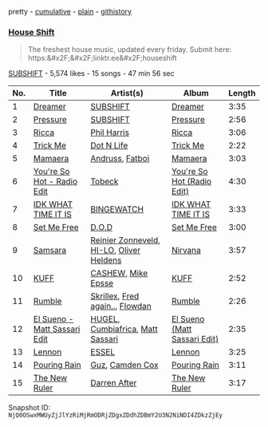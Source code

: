 pretty - [cumulative](/playlists/cumulative/2vpAyuy9HOTPjygPl63QuH.md) - [plain](/playlists/plain/2vpAyuy9HOTPjygPl63QuH) - [githistory](https://github.githistory.xyz/mackorone/spotify-playlist-archive/blob/main/playlists/plain/2vpAyuy9HOTPjygPl63QuH)

### [House Shift](https://open.spotify.com/playlist/2vpAyuy9HOTPjygPl63QuH)

> The freshest house music, updated every friday\. Submit here: https:&\#x2F;&\#x2F;linktr.ee&\#x2F;houseshift

[SUBSHIFT](https://open.spotify.com/user/gl9sml84khuto2ag30n4ijsmv) - 5,574 likes - 15 songs - 47 min 56 sec

| No. | Title | Artist(s) | Album | Length |
|---|---|---|---|---|
| 1 | [Dreamer](https://open.spotify.com/track/47SEt8Ftu5Vm69yRoFUDXr) | [SUBSHIFT](https://open.spotify.com/artist/6oj23vhIuGx4bOqVmQ9oOo) | [Dreamer](https://open.spotify.com/album/60DNwMVgnq9J3dV0yC0LcQ) | 3:35 |
| 2 | [Pressure](https://open.spotify.com/track/5Bhpw5EbF6fLflC41NI4HD) | [SUBSHIFT](https://open.spotify.com/artist/6oj23vhIuGx4bOqVmQ9oOo) | [Pressure](https://open.spotify.com/album/5dxB50EGjlSa9p1F9z2gfX) | 2:56 |
| 3 | [Ricca](https://open.spotify.com/track/5XS7vlBkZYVRtIzJvl5rtf) | [Phil Harris](https://open.spotify.com/artist/06icPsYb2sw6FlJKYhwsv0) | [Ricca](https://open.spotify.com/album/3ruQX8vJKtJfQS8YufhU68) | 3:06 |
| 4 | [Trick Me](https://open.spotify.com/track/7aO5LZYbKVD2RwIzlbNBCY) | [Dot N Life](https://open.spotify.com/artist/38aKknRSzI7luo0LJWDwDS) | [Trick Me](https://open.spotify.com/album/3u1FMzwmX0pSCbeqtvWFmB) | 2:22 |
| 5 | [Mamaera](https://open.spotify.com/track/1BSbmKfveBwCk1UedRBjUf) | [Andruss](https://open.spotify.com/artist/6HZwb7Zbnvfo8u1sst4QrI), [Fatboi](https://open.spotify.com/artist/5NkoSugrR5WxQy4C5VjhBd) | [Mamaera](https://open.spotify.com/album/0QktazGz4FR0BJm4ACU2fU) | 3:03 |
| 6 | [You're So Hot \- Radio Edit](https://open.spotify.com/track/3WZexwNW8cyExufuJjlZGW) | [Tobeck](https://open.spotify.com/artist/3VyP9qJOk2XwM1quoyejOU) | [You're So Hot \(Radio Edit\)](https://open.spotify.com/album/3PJriWWTXih5HlE1jACEoG) | 4:30 |
| 7 | [IDK WHAT TIME IT IS](https://open.spotify.com/track/6yaYdzQfU83snE2FPT1nLB) | [BINGEWATCH](https://open.spotify.com/artist/46GFgB66csz8utVAK4Z29Z) | [IDK WHAT TIME IT IS](https://open.spotify.com/album/0ch6hHIoK9VVbhlNBtNoU2) | 3:33 |
| 8 | [Set Me Free](https://open.spotify.com/track/5zA3gMIFlgnhNQj39GcTqE) | [D.O.D](https://open.spotify.com/artist/0Cs47vvRsPgEfliBU9KDiB) | [Set Me Free](https://open.spotify.com/album/2SR6UldibmBVT6te65lEuI) | 3:00 |
| 9 | [Samsara](https://open.spotify.com/track/67Caiv4vgsMMokkdGouLPm) | [Reinier Zonneveld](https://open.spotify.com/artist/21A7bhIL1m6CNZn8y57PIZ), [HI\-LO](https://open.spotify.com/artist/0ETJQforv5OXgDgidQv9qd), [Oliver Heldens](https://open.spotify.com/artist/5nki7yRhxgM509M5ADlN1p) | [Nirvana](https://open.spotify.com/album/3PKAIFal9g1TxpasnpBUPV) | 3:57 |
| 10 | [KUFF](https://open.spotify.com/track/3OaBKrVRu24DwPVfFBZ2Ap) | [CASHEW](https://open.spotify.com/artist/15ouNMI0IA7d45Tez6JbRw), [Mike Epsse](https://open.spotify.com/artist/7sLCily4K5uTgTA8iOTHPd) | [KUFF](https://open.spotify.com/album/5UWVCVX6zdCq7LM98BX02e) | 2:52 |
| 11 | [Rumble](https://open.spotify.com/track/1GfBLbAhZUWdseuDqhocmn) | [Skrillex](https://open.spotify.com/artist/5he5w2lnU9x7JFhnwcekXX), [Fred again..](https://open.spotify.com/artist/4oLeXFyACqeem2VImYeBFe), [Flowdan](https://open.spotify.com/artist/07CimrZi5vs9iEao47TNQ4) | [Rumble](https://open.spotify.com/album/6YVJQPJNzHbqgBblpMSPUi) | 2:26 |
| 12 | [El Sueno \- Matt Sassari Edit](https://open.spotify.com/track/6n13UCVXXO0xmod1SKBJZV) | [HUGEL](https://open.spotify.com/artist/5PlfkPxwCpRRWQJBxCa0By), [Cumbiafrica](https://open.spotify.com/artist/72zmP13MQQhZHt4Kl0FOTs), [Matt Sassari](https://open.spotify.com/artist/21dVknSLCsK37cWozWDZZS) | [El Sueno \(Matt Sassari Edit\)](https://open.spotify.com/album/16hOcGE7rr6ExsxDJ03YSl) | 2:35 |
| 13 | [Lennon](https://open.spotify.com/track/6KCmJ8VI6VYNRNubSqi0Ck) | [ESSEL](https://open.spotify.com/artist/2ucdZN7GyBGxIKHIzksnXc) | [Lennon](https://open.spotify.com/album/4Whx04xrZZSzMWhKduRWFI) | 3:25 |
| 14 | [Pouring Rain](https://open.spotify.com/track/5Dr69idwPV2vBivHWuK0bO) | [Guz](https://open.spotify.com/artist/2T86EVnDCP64EaVKRXIcRx), [Camden Cox](https://open.spotify.com/artist/5mNpMP01Co4vXZ3U0fWP3C) | [Pouring Rain](https://open.spotify.com/album/76uBRY8kdybYRBhBeRfK88) | 3:11 |
| 15 | [The New Ruler](https://open.spotify.com/track/2ZoGuTujwWhNXyf83F2Z1X) | [Darren After](https://open.spotify.com/artist/1dQQLtxrDxFxoT5jxVtnr5) | [The New Ruler](https://open.spotify.com/album/6BUaji7444ErhcNMUz2V9U) | 3:17 |

Snapshot ID: `NjQ0OSwxMWUyZjJlYzRiMjRmODRjZDgxZDdhZDBmY2U3N2NiNDI4ZDkzZjEy`
